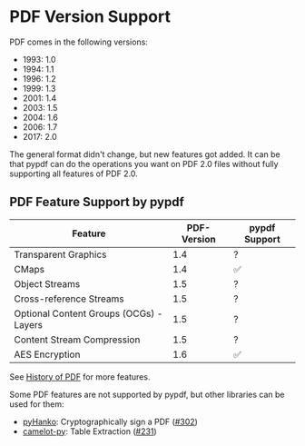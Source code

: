 # PDF Version Support

PDF comes in the following versions:

* 1993: 1.0
* 1994: 1.1
* 1996: 1.2
* 1999: 1.3
* 2001: 1.4
* 2003: 1.5
* 2004: 1.6
* 2006: 1.7
* 2017: 2.0

The general format didn't change, but new features got added. It can be that
pypdf can do the operations you want on PDF 2.0 files without fully supporting
all features of PDF 2.0.

## PDF Feature Support by pypdf

| Feature                                 | PDF-Version | pypdf Support |
| --------------------------------------- | ----------- | -------------- |
| Transparent Graphics                    | 1.4         | ?              |
| CMaps                                   | 1.4         | ✅             |
| Object Streams                          | 1.5         | ?              |
| Cross-reference Streams                 | 1.5         | ?              |
| Optional Content Groups (OCGs) - Layers | 1.5         | ?              |
| Content Stream Compression              | 1.5         | ?              |
| AES Encryption                          | 1.6         | ✅             |

See [History of PDF](https://en.wikipedia.org/wiki/History_of_PDF) for more
features.

Some PDF features are not supported by pypdf, but other libraries can be used
for them:

* [pyHanko](https://pyhanko.readthedocs.io/en/latest/index.html): Cryptographically sign a PDF ([#302](https://github.com/py-pdf/pypdf/issues/302))
* [camelot-py](https://pypi.org/project/camelot-py/): Table Extraction ([#231](https://github.com/py-pdf/pypdf/issues/231))

